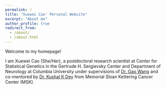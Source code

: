 ```yaml
---
permalink: /
title: "Xuewei Cao' Personal Website"
excerpt: "About me"
author_profile: true
redirect_from: 
  - /about/
  - /about.html
---
```


Welcome to my homepage!


I am Xuewei Cao (She/Her), a postdoctoral research scientist at Center for Statistical Genetics in the Gertrude H. Sergievsky Center and Department of Neurology at Columbia University under supervisions of [Dr. Gao Wang](https://wanggroup.org/) and co-mentored by [Dr. Kushal K Dey](https://www.mskcc.org/research/ski/labs/kushal-dey) from Memorial Sloan Kettering Cancer Center (MSK).

